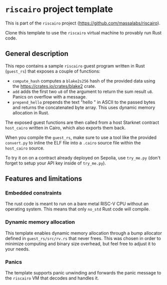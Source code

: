 # `riscairo` project template

This is part of the `riscairo` project (https://github.com/massalabs/riscairo).

Clone this template to use the `riscairo` virtual machine to provably run Rust code.

## General description

This repo contains a sample `riscairo` guest program written in Rust (`guest_rs`) that exposes a couple of functions:
* `compute_hash` computes a `blake2s256` hash of the provided data using the https://crates.io/crates/blake2 crate.
* `add` adds the first two `u8` of the argument to return the sum result `u8`. Panics on overflow with a message.
* `prepend_hello` prepends the text "hello " in ASCII to the passed bytes and returns the concatenated byte array. This uses dynamic memory allocation in Rust.

The exposed guest functions are then called from a host Starknet contract `host_cairo` written in Cairo, which also exports them back.

When you compile the `guest_rs`, make sure to use a tool like the provided `convert.py` to inline the ELF file into a `.cairo` source file within the `host_cairo` source.

To try it on on a contract already deployed on Sepolia, use `try_me.py` (don't forget to setup your API key inside of `try_me.py`).

## Features and limitations

### Embedded constraints

The rust code is meant to run on a bare metal RISC-V CPU without an operating system.
This means that only `no_std` Rust code will compile.

### Dynamic memory allocation

This template enables dynamic memory allocation through a bump allocator defined in `guest_rs/src/rv.rs` that never frees.
This was chosen in order to minimize computing and binary size overhead, but feel free to adjust it to your needs.

### Panics

The template supports panic unwinding and forwards the panic message to the `riscairo` VM that decodes and handles it.
